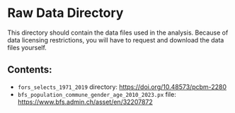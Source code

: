 # Raw Data Directory

This directory should contain the data files used in the analysis.
Because of data licensing restrictions, you will have to request and download the data files yourself.

## Contents:

- `fors_selects_1971_2019` directory: https://doi.org/10.48573/pcbm-2280
- `bfs_population_commune_gender_age_2010_2023.px` file: https://www.bfs.admin.ch/asset/en/32207872

